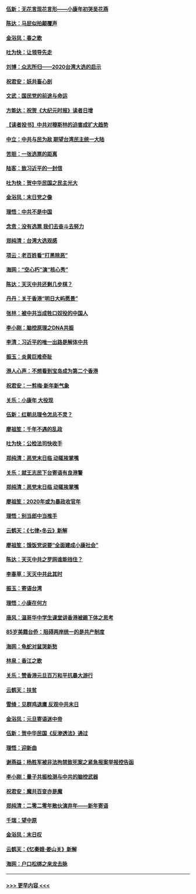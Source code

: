 #### [伍新：无花言现花言形——小康年初哭吴花燕](../pages/nsc993/n11800044.md?t=01180532) 
#### [陈达：马屁似拍颠覆声](../pages/nsc993/n11800010.md?t=01180532) 
#### [金浴凤：春之歌](../pages/nsc993/n11797687.md?t=01180532) 
#### [吐为快：让领导先走](../pages/nsc993/n11797512.md?t=01180532) 
#### [刘博：众志所归——2020台湾大选的启示](../pages/nsc993/n11796878.md?t=01180532) 
#### [祝君安：妖共畜心剖](../pages/nsc993/n11794273.md?t=01180532) 
#### [文武：国民党的前途与命运](../pages/nsc993/n11794198.md?t=01180532) 
#### [方能达：祝贺《大纪元时报》读者日增](../pages/nsc993/n11793807.md?t=01180532) 
#### [【读者投书】中共对穆斯林的迫害成扩大趋势](../pages/nsc993/n11791371.md?t=01180532) 
#### [中立：中共与民为敌 期望台湾民主统一大陆](../pages/nsc993/n11790392.md?t=01180532) 
#### [苦胆：一张选票的距离](../pages/nsc993/n11788914.md?t=01180532) 
#### [陆客：致习近平的一封信](../pages/nsc993/n11788867.md?t=01180532) 
#### [吐为快：贺中华民国之民主光大](../pages/nsc993/n11788618.md?t=01180532) 
#### [金浴凤：末日党之像](../pages/nsc993/n11787475.md?t=01180532) 
#### [理悟：中共不是中国](../pages/nsc993/n11787463.md?t=01180532) 
#### [念贲：没有选票  我们去奋斗去努力](../pages/nsc993/n11787398.md?t=01180532) 
#### [郑纯清：台湾大选观感](../pages/nsc993/n11786210.md?t=01180532) 
#### [项云：老百姓看“打黑除恶”](../pages/nsc993/n11785398.md?t=01180532) 
#### [海网：“空心朽”演“核心秀”](../pages/nsc993/n11783874.md?t=01180532) 
#### [陈达：天灭中共还剩几步棋？](../pages/nsc993/n11783719.md?t=01180532) 
#### [丹丹：关于香港“明日大屿愿景”](../pages/nsc993/n11783273.md?t=01180532) 
#### [张林：被中共当成牲口奴役的中国人](../pages/nsc993/n11782397.md?t=01180532) 
#### [李小刚：脑控原理之DNA共振](../pages/nsc993/n11780962.md?t=01180532) 
#### [李清：习近平的唯一出路是解体中共](../pages/nsc993/n11780866.md?t=01180532) 
#### [振玉：炎黄巨难奇耻](../pages/nsc993/n11779632.md?t=01180532) 
#### [港人心声：不想看到宝岛成为第二个香港](../pages/nsc993/n11778817.md?t=01180532) 
#### [祝君安：一剪梅‧新年新气象](../pages/nsc993/n11776340.md?t=01180532) 
#### [关乐：小康年 大役现](../pages/nsc993/n11774213.md?t=01180532) 
#### [伍新：红朝总理令怎总不灵？](../pages/nsc993/n11770813.md?t=01180532) 
#### [廖祖笙：千年不遇的乱政](../pages/nsc993/n11770373.md?t=01180532) 
#### [吐为快：公检法司快收手](../pages/nsc993/n11770359.md?t=01180532) 
#### [郑纯清：恶党末日临 动辄挨掌嘴](../pages/nsc993/n11769912.md?t=01180532) 
#### [关乐：就王志民下台寄语有良港警](../pages/nsc993/n11769903.md?t=01180532) 
#### [郑纯清：恶党末日临 动辄挨掌嘴](../pages/nsc993/n11769356.md?t=01180532) 
#### [廖祖笙：2020年或为暴政收官年](../pages/nsc993/n11768216.md?t=01180532) 
#### [理悟：别当郎中当推手](../pages/nsc993/n11768243.md?t=01180532) 
#### [云鹤天：《七律▪冬云》新解](../pages/nsc993/n11768204.md?t=01180532) 
#### [廖祖笙：饿饭党说要“全面建成小康社会”](../pages/nsc993/n11767482.md?t=01180532) 
#### [陈达：天灭中共之罗网谁能挡住？](../pages/nsc993/n11767465.md?t=01180532) 
#### [李春草：天灭中共此其时](../pages/nsc993/n11767452.md?t=01180532) 
#### [振玉：寄语台湾](../pages/nsc993/n11767432.md?t=01180532) 
#### [理悟：小康在何方](../pages/nsc993/n11767394.md?t=01180532) 
#### [唐风：温哥华中学生课堂讲香港被踢下体之思考](../pages/nsc993/n11766848.md?t=01180532) 
#### [85岁美籍台侨：阻碍两岸统一的是共产制度](../pages/nsc993/n11765043.md?t=01180532) 
#### [海网：龟蛇对鼠哭新愁](../pages/nsc993/n11764895.md?t=01180532) 
#### [林泉：香江之歌](../pages/nsc993/n11764415.md?t=01180532) 
#### [关乐：赞香港元旦百万和平抗暴大游行](../pages/nsc993/n11764382.md?t=01180532) 
#### [云鹤天：扶贫](../pages/nsc993/n11764245.md?t=01180532) 
#### [雪绮：见群鸡退鹰  反观中共末日](../pages/nsc993/n11762112.md?t=01180532) 
#### [金浴凤：元旦寄语迷中帝](../pages/nsc993/n11761788.md?t=01180532) 
#### [伍新：贺中华民国《反渗透法》通过](../pages/nsc993/n11761994.md?t=01180532) 
#### [理悟：迎新曲](../pages/nsc993/n11761152.md?t=01180532) 
#### [谢燕益：杨胜军被非法拘禁致死案之紧急报案举报控告函](../pages/nsc993/n11756134.md?t=01180532) 
#### [李小刚：量子共振检测与中共的脑控武器](../pages/nsc993/n11754518.md?t=01180532) 
#### [祝君安：魔共百变亦是魔](../pages/nsc993/n11754469.md?t=01180532) 
#### [郑纯清：二零二零年散伙演弃年——新年寄语](../pages/nsc993/n11754195.md?t=01180532) 
#### [千瑞：望中原](../pages/nsc993/n11754159.md?t=01180532) 
#### [金浴凤：末日叹](../pages/nsc993/n11752359.md?t=01180532) 
#### [云鹤天：《忆秦娥‧娄山关》新解](../pages/nsc993/n11752348.md?t=01180532) 
#### [海网：户口松绑之来龙去脉](../pages/nsc993/n11752328.md?t=01180532) 

----
#### [ >>> 更早内容 <<< ](../indexes/nsc993-earlier.md)
